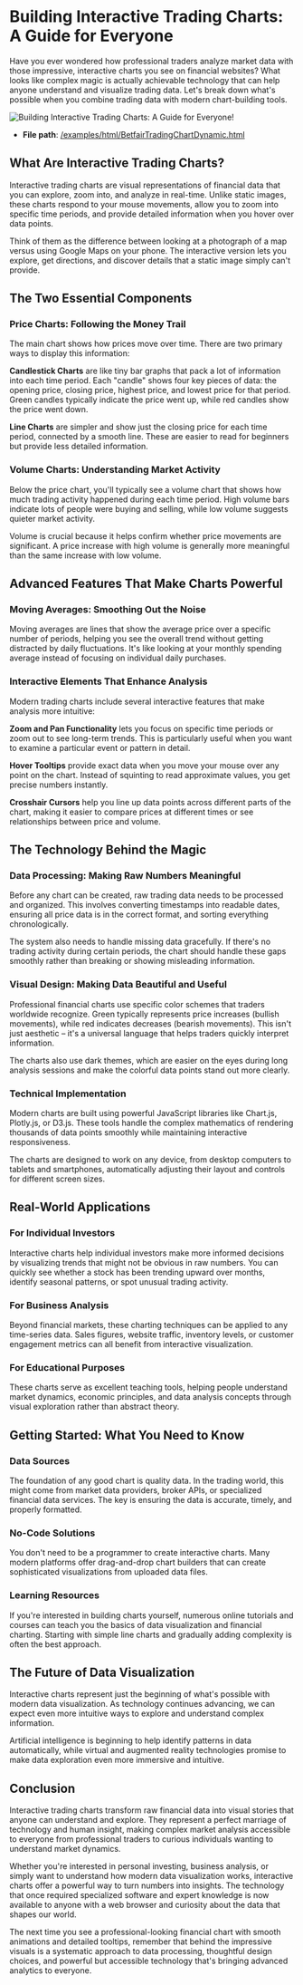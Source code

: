 # Building Interactive Trading Charts: A Guide for Everyone

Have you ever wondered how professional traders analyze market data with those impressive, interactive charts you see on financial websites? What looks like complex magic is actually achievable technology that can help anyone understand and visualize trading data. Let's break down what's possible when you combine trading data with modern chart-building tools.

![Building Interactive Trading Charts: A Guide for Everyone!](/docs/Automation/images/BuildingInteractiveTradingCharts.png "Building Interactive Trading Charts: A Guide for Everyone")

- **File path**: [/examples/html/BetfairTradingChartDynamic.html](/examples/html/BetfairTradingChartDynamic.html)

## What Are Interactive Trading Charts?

Interactive trading charts are visual representations of financial data that you can explore, zoom into, and analyze in real-time. Unlike static images, these charts respond to your mouse movements, allow you to zoom into specific time periods, and provide detailed information when you hover over data points.

Think of them as the difference between looking at a photograph of a map versus using Google Maps on your phone. The interactive version lets you explore, get directions, and discover details that a static image simply can't provide.

## The Two Essential Components

### Price Charts: Following the Money Trail

The main chart shows how prices move over time. There are two primary ways to display this information:

**Candlestick Charts** are like tiny bar graphs that pack a lot of information into each time period. Each "candle" shows four key pieces of data: the opening price, closing price, highest price, and lowest price for that period. Green candles typically indicate the price went up, while red candles show the price went down.

**Line Charts** are simpler and show just the closing price for each time period, connected by a smooth line. These are easier to read for beginners but provide less detailed information.

### Volume Charts: Understanding Market Activity

Below the price chart, you'll typically see a volume chart that shows how much trading activity happened during each time period. High volume bars indicate lots of people were buying and selling, while low volume suggests quieter market activity.

Volume is crucial because it helps confirm whether price movements are significant. A price increase with high volume is generally more meaningful than the same increase with low volume.

## Advanced Features That Make Charts Powerful

### Moving Averages: Smoothing Out the Noise

Moving averages are lines that show the average price over a specific number of periods, helping you see the overall trend without getting distracted by daily fluctuations. It's like looking at your monthly spending average instead of focusing on individual daily purchases.

### Interactive Elements That Enhance Analysis

Modern trading charts include several interactive features that make analysis more intuitive:

**Zoom and Pan Functionality** lets you focus on specific time periods or zoom out to see long-term trends. This is particularly useful when you want to examine a particular event or pattern in detail.

**Hover Tooltips** provide exact data when you move your mouse over any point on the chart. Instead of squinting to read approximate values, you get precise numbers instantly.

**Crosshair Cursors** help you line up data points across different parts of the chart, making it easier to compare prices at different times or see relationships between price and volume.

## The Technology Behind the Magic

### Data Processing: Making Raw Numbers Meaningful

Before any chart can be created, raw trading data needs to be processed and organized. This involves converting timestamps into readable dates, ensuring all price data is in the correct format, and sorting everything chronologically.

The system also needs to handle missing data gracefully. If there's no trading activity during certain periods, the chart should handle these gaps smoothly rather than breaking or showing misleading information.

### Visual Design: Making Data Beautiful and Useful

Professional financial charts use specific color schemes that traders worldwide recognize. Green typically represents price increases (bullish movements), while red indicates decreases (bearish movements). This isn't just aesthetic – it's a universal language that helps traders quickly interpret information.

The charts also use dark themes, which are easier on the eyes during long analysis sessions and make the colorful data points stand out more clearly.

### Technical Implementation

Modern charts are built using powerful JavaScript libraries like Chart.js, Plotly.js, or D3.js. These tools handle the complex mathematics of rendering thousands of data points smoothly while maintaining interactive responsiveness.

The charts are designed to work on any device, from desktop computers to tablets and smartphones, automatically adjusting their layout and controls for different screen sizes.

## Real-World Applications

### For Individual Investors

Interactive charts help individual investors make more informed decisions by visualizing trends that might not be obvious in raw numbers. You can quickly see whether a stock has been trending upward over months, identify seasonal patterns, or spot unusual trading activity.

### For Business Analysis

Beyond financial markets, these charting techniques can be applied to any time-series data. Sales figures, website traffic, inventory levels, or customer engagement metrics can all benefit from interactive visualization.

### For Educational Purposes

These charts serve as excellent teaching tools, helping people understand market dynamics, economic principles, and data analysis concepts through visual exploration rather than abstract theory.

## Getting Started: What You Need to Know

### Data Sources

The foundation of any good chart is quality data. In the trading world, this might come from market data providers, broker APIs, or specialized financial data services. The key is ensuring the data is accurate, timely, and properly formatted.

### No-Code Solutions

You don't need to be a programmer to create interactive charts. Many modern platforms offer drag-and-drop chart builders that can create sophisticated visualizations from uploaded data files.

### Learning Resources

If you're interested in building charts yourself, numerous online tutorials and courses can teach you the basics of data visualization and financial charting. Starting with simple line charts and gradually adding complexity is often the best approach.

## The Future of Data Visualization

Interactive charts represent just the beginning of what's possible with modern data visualization. As technology continues advancing, we can expect even more intuitive ways to explore and understand complex information.

Artificial intelligence is beginning to help identify patterns in data automatically, while virtual and augmented reality technologies promise to make data exploration even more immersive and intuitive.

## Conclusion

Interactive trading charts transform raw financial data into visual stories that anyone can understand and explore. They represent a perfect marriage of technology and human insight, making complex market analysis accessible to everyone from professional traders to curious individuals wanting to understand market dynamics.

Whether you're interested in personal investing, business analysis, or simply want to understand how modern data visualization works, interactive charts offer a powerful way to turn numbers into insights. The technology that once required specialized software and expert knowledge is now available to anyone with a web browser and curiosity about the data that shapes our world.

The next time you see a professional-looking financial chart with smooth animations and detailed tooltips, remember that behind the impressive visuals is a systematic approach to data processing, thoughtful design choices, and powerful but accessible technology that's bringing advanced analytics to everyone.